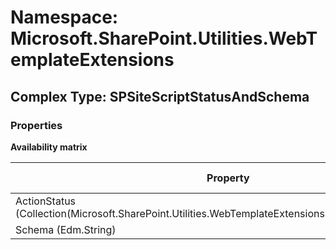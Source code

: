# Namespace: Microsoft.SharePoint.Utilities.WebTemplateExtensions

## Complex Type: SPSiteScriptStatusAndSchema

### Properties

**Availability matrix**

Property | SPO | SP 2019 | SP 2016 | SP 2013
----------|-----|---------|---------|--------
ActionStatus (Collection(Microsoft.SharePoint.Utilities.WebTemplateExtensions.SiteScriptActionStatus)) | ✅ | ❌ | ❌ | ❌
Schema (Edm.String) | ✅ | ❌ | ❌ | ❌
